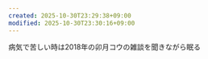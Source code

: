 ```yaml
---
created: 2025-10-30T23:29:38+09:00
modified: 2025-10-30T23:30:16+09:00
---
```


病気で苦しい時は2018年の卯月コウの雑談を聞きながら眠る
